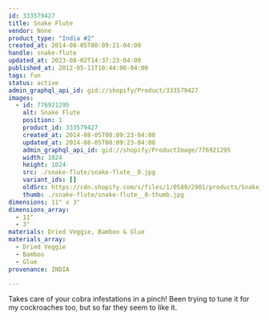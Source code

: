 ```yaml
---
id: 333579427
title: Snake Flute
vendor: None
product_type: "India #2"
created_at: 2014-08-05T00:09:21-04:00
handle: snake-flute
updated_at: 2023-08-02T14:37:23-04:00
published_at: 2012-05-11T10:44:00-04:00
tags: fun
status: active
admin_graphql_api_id: gid://shopify/Product/333579427
images:
  - id: 776921295
    alt: Snake Flute
    position: 1
    product_id: 333579427
    created_at: 2014-08-05T00:09:23-04:00
    updated_at: 2014-08-05T00:09:23-04:00
    admin_graphql_api_id: gid://shopify/ProductImage/776921295
    width: 1024
    height: 1024
    src: ./snake-flute/snake-flute__0.jpg
    variant_ids: []
    oldSrc: https://cdn.shopify.com/s/files/1/0589/2901/products/Snake_Flute.jpeg?v=1407211763
    thumb: ./snake-flute/snake-flute__0-thumb.jpg
dimensions: 11" x 3"
dimensions_array:
  - 11"
  - 3"
materials: Dried Veggie, Bamboo & Glue
materials_array:
  - Dried Veggie
  - Bamboo
  - Glue
provenance: INDIA

---
```


Takes care of your cobra infestations in a pinch! Been trying to tune it for my cockroaches too, but so far they seem to like it.